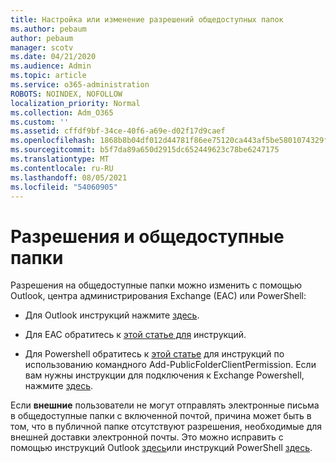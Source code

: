 ```yaml
---
title: Настройка или изменение разрешений общедоступных папок
ms.author: pebaum
author: pebaum
manager: scotv
ms.date: 04/21/2020
ms.audience: Admin
ms.topic: article
ms.service: o365-administration
ROBOTS: NOINDEX, NOFOLLOW
localization_priority: Normal
ms.collection: Adm_O365
ms.custom: ''
ms.assetid: cffdf9bf-34ce-40f6-a69e-d02f17d9caef
ms.openlocfilehash: 1868b8b04df012d44781f86ee75120ca443af5be5801074329f17c0e40a5acc7
ms.sourcegitcommit: b5f7da89a650d2915dc652449623c78be6247175
ms.translationtype: MT
ms.contentlocale: ru-RU
ms.lasthandoff: 08/05/2021
ms.locfileid: "54060905"
---
```

# <a name="permissions-and-public-folders"></a>Разрешения и общедоступные папки

Разрешения на общедоступные папки можно изменить с помощью Outlook, центра администрирования Exchange (EAC) или PowerShell:
  
- Для Outlook инструкций нажмите [здесь](https://support.office.com/article/Set-or-change-permissions-for-a-public-folder-b2e0440c-7873-48ec-9ff2-b1a20b723005.aspx).
    
- Для EAC обратитесь к [этой статье для](https://technet.microsoft.com/library/jj651147%28v=exchg.150%29.aspx.aspx#Anchor_1) инструкций. 
    
- Для Powershell обратитесь к [этой статье](https://technet.microsoft.com/library/bb124743%28v=exchg.160%29.aspx.aspx) для инструкций по использованию командного Add-PublicFolderClientPermission. Если вам нужны инструкции для подключения к Exchange Powershell, нажмите [здесь](https://technet.microsoft.com/library/jj984289%28v=exchg.160%29.aspx.aspx).
    
Если **внешние** пользователи не могут отправлять электронные письма в общедоступные папки с включенной почтой, причина может быть в том, что в публичной папке отсутствуют разрешения, необходимые для внешней доставки электронной почты. Это можно исправить с помощью инструкций Outlook [здесь](https://technet.microsoft.com/library/aa997560%28v=exchg.150%29.aspx.aspx#Anchor_1)или инструкций PowerShell [здесь](https://support.microsoft.com/help/2984402/-5.7.1-smtp-550-5.7.1-resolver.rst.authrequired-nondelivery-report-when-external-users-try-to-send-mail-to-mail-enabled-public-folders-in-office-365.aspx).
  

